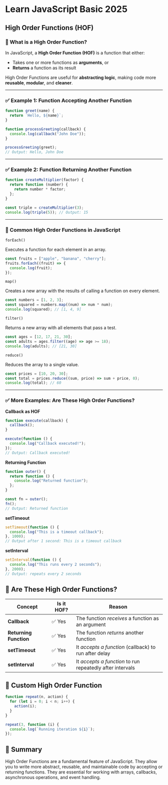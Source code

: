 # Learn JavaScript Basic 2025

## High Order Functions (HOF)

### 📘 What is a High Order Function?

In JavaScript, a **High Order Function (HOF)** is a function that either:

- Takes one or more functions as **arguments**, or
- **Returns** a function as its result

High Order Functions are useful for **abstracting logic**, making code more **reusable**, **modular**, and **cleaner**.

---

### ✅ Example 1: Function Accepting Another Function

```js
function greet(name) {
  return `Hello, ${name}`;
}

function processGreeting(callback) {
  console.log(callback("John Doe"));
}

processGreeting(greet);
// Output: Hello, John Doe
```

---

### ✅ Example 2: Function Returning Another Function

```js
function createMultiplier(factor) {
  return function (number) {
    return number * factor;
  };
}

const triple = createMultiplier(3);
console.log(triple(5)); // Output: 15
```

---

### 🔄 Common High Order Functions in JavaScript

`forEach()`

Executes a function for each element in an array.

```js
const fruits = ["apple", "banana", "cherry"];
fruits.forEach((fruit) => {
  console.log(fruit);
});
```

`map()`

Creates a new array with the results of calling a function on every element.

```js
const numbers = [1, 2, 3];
const squared = numbers.map((num) => num * num);
console.log(squared); // [1, 4, 9]
```

`filter()`

Returns a new array with all elements that pass a test.

```js
const ages = [12, 17, 21, 30];
const adults = ages.filter((age) => age >= 18);
console.log(adults); // [21, 30]
```

`reduce()`

Reduces the array to a single value.

```js
const prices = [10, 20, 30];
const total = prices.reduce((sum, price) => sum + price, 0);
console.log(total); // 60
```

---

### ✅ More Examples: Are These High Order Functions?

**Callback as HOF**

```js
function execute(callback) {
  callback();
}

execute(function () {
  console.log("Callback executed!");
});
// Output: Callback executed!
```

**Returning Function**

```js
function outer() {
  return function () {
    console.log("Returned function");
  };
}

const fn = outer();
fn();
// Output: Returned function
```

**setTimeout**

```js
setTimeout(function () {
  console.log("This is a timeout callback");
}, 1000);
// Output after 1 second: This is a timeout callback
```

**setInterval**

```js
setInterval(function () {
  console.log("This runs every 2 seconds");
}, 2000);
// Output: repeats every 2 seconds
```

## 🧠 Are These High Order Functions?

| Concept                | Is it HOF? | Reason                                                    |
| ---------------------- | ---------- | --------------------------------------------------------- |
| **Callback**           | ✅ Yes     | The function _receives_ a function as an argument         |
| **Returning Function** | ✅ Yes     | The function _returns_ another function                   |
| **setTimeout**         | ✅ Yes     | It _accepts a function_ (callback) to run after delay     |
| **setInterval**        | ✅ Yes     | It _accepts a function_ to run repeatedly after intervals |

## 🔄 Custom High Order Function

```js
function repeat(n, action) {
  for (let i = 0; i < n; i++) {
    action(i);
  }
}

repeat(3, function (i) {
  console.log(`Running iteration ${i}`);
});
```

## 📝 Summary

High Order Functions are a fundamental feature of JavaScript. They allow you to write more abstract, reusable, and maintainable code by accepting or returning functions. They are essential for working with arrays, callbacks, asynchronous operations, and event handling.
